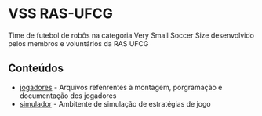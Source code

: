 # VSS RAS-UFCG

Time de futebol de robôs na categoria Very Small Soccer Size desenvolvido pelos membros e voluntários da RAS UFCG

## Conteúdos

* [jogadores](https://github.com/ras-ufcg/VSSS/tree/master/jogadores) - Arquivos refenrentes à montagem, porgramação e documentação dos jogadores
* [simulador](https://github.com/ras-ufcg/VSSS/tree/master/simulador) - Ambitente de simulação de estratégias de jogo
